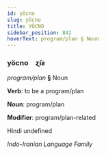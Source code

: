 ```yaml
---
id: yöcno
slug: yöcno
title: YÖCNO
sidebar_position: 842
hoverText: program/plan § Noun
---
```


### yöcno&emsp;<span kind="abugida">ɀ̄ıƨ</span>

*program/plan* **§** Noun

**Verb**: to be a program/plan

**Noun**: program/plan

**Modifier**: program/plan-related

Hindi  undefined

*Indo-Iranian Language Family*